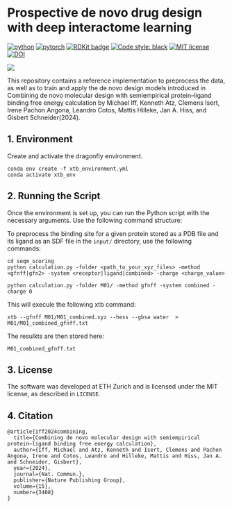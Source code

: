 
# Prospective de novo drug design with deep interactome learning

[![python](https://img.shields.io/badge/Python-3.8-3776AB.svg?style=flat&logo=python&logoColor=yellow)](https://www.python.org)
[![pytorch](https://img.shields.io/badge/PyTorch-1.13.1-EE4C2C.svg?style=flat&logo=pytorch)](https://pytorch.org)
[![RDKit badge](https://img.shields.io/badge/Powered%20by-RDKit-3838ff.svg?logo=data:image/png;base64,iVBORw0KGgoAAAANSUhEUgAAABAAAAAQBAMAAADt3eJSAAAABGdBTUEAALGPC/xhBQAAACBjSFJNAAB6JgAAgIQAAPoAAACA6AAAdTAAAOpgAAA6mAAAF3CculE8AAAAFVBMVEXc3NwUFP8UPP9kZP+MjP+0tP////9ZXZotAAAAAXRSTlMAQObYZgAAAAFiS0dEBmFmuH0AAAAHdElNRQfmAwsPGi+MyC9RAAAAQElEQVQI12NgQABGQUEBMENISUkRLKBsbGwEEhIyBgJFsICLC0iIUdnExcUZwnANQWfApKCK4doRBsKtQFgKAQC5Ww1JEHSEkAAAACV0RVh0ZGF0ZTpjcmVhdGUAMjAyMi0wMy0xMVQxNToyNjo0NyswMDowMDzr2J4AAAAldEVYdGRhdGU6bW9kaWZ5ADIwMjItMDMtMTFUMTU6MjY6NDcrMDA6MDBNtmAiAAAAAElFTkSuQmCC)](https://www.rdkit.org/)
[![Code style: black](https://img.shields.io/badge/code%20style-black-000000.svg)](https://github.com/psf/black)
[![MIT license](https://img.shields.io/badge/LICENSE-AGPL--3.0-ff69b4)](https://lbesson.mit-license.org/)
[![DOI](https://img.shields.io/badge/DOI-10.1038/s41557--023--01360--5-green)]()

![](seqm_scoring/imgs/docking_dg_calculation.png)

This repository contains a reference implementation to preprocess the data, as well as to train and apply the de novo design models introduced in Combining de novo molecular design with semiempirical protein–ligand binding free energy calculation by Michael Iff, Kenneth Atz, Clemens Isert, Irene Pachon Angona, Leandro Cotos, Mattis Hilleke, Jan A. Hiss, and Gisbert Schneider(2024).


## 1. Environment
Create and activate the dragonfly environment. 

```
conda env create -f xtb_environment.yml
conda activate xtb_env
```


## 2. Running the Script

Once the environment is set up, you can run the Python script with the necessary arguments. Use the following command structure:

To preprocess the binding site for a given protein stored as a PDB file and its ligand as an SDF file in the `input/` directory, use the following commands:

```
cd seqm_scoring
python calculation.py -folder <path_to_your_xyz_files> -method <gfnff|gfn2> -system <receptor|ligand|combined> -charge <charge_value>
```

```
python calculation.py -folder M01/ -method gfnff -system combined -charge 0
```

This will execule the following xtb command:
```
xtb --gfnff M01/M01_combined.xyz --hess --gbsa water  > M01/M01_combined_gfnff.txt
```

The resulkts are then stored here:
```
M01_combined_gfnff.txt
```

## 3. License
The software was developed at ETH Zurich and is licensed under the MIT license, as described in `LICENSE`.

## 4. Citation
```
@article{iff2024combining,
  title={Combining de novo molecular design with semiempirical protein–ligand binding free energy calculation},
  author={Iff, Michael and Atz, Kenneth and Isert, Clemens and Pachon Angona, Irene and Cotos, Leandro and Hilleke, Mattis and Hiss, Jan A. and Schneider, Gisbert},
  year={2024},
  journal={Nat. Commun.},
  publisher={Nature Publishing Group},
  volume={15},
  number={3408}
}
```



